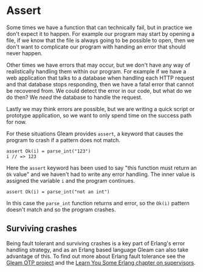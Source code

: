 # Assert

Some times we have a function that can technically fail, but in practice we
don't expect it to happen. For example our program may start by opening a
file, if we know that the file is always going to be possible to open, then we
don't want to complicate our program with handing an error that should never
happen.

Other times we have errors that may occur, but we don't have any way of
realistically handling them within our program. For example if we have a web
application that talks to a database when handling each HTTP request and that
database stops responding, then we have a fatal error that cannot be recovered
from. We could detect the error in our code, but what do we do then? We *need*
the database to handle the request.

Lastly we may think errors are possible, but we are writing a quick script or
prototype application, so we want to only spend time on the success path for now.

For these situations Gleam provides `assert`, a keyword that causes the
program to crash if a pattern does not match.

```rust,noplaypen
assert Ok(i) = parse_int("123")
i // => 123
```

Here the `assert` keyword has been used to say "this function must return an
`Ok` value" and we haven't had to write any error handling. The inner value
is assigned the variable `i` and the program continues.

```rust,noplaypen
assert Ok(i) = parse_int("not an int")
```

In this case the `parse_int` function returns and error, so the `Ok(i)`
pattern doesn't match and so the program crashes.

## Surviving crashes

Being fault tolerant and surviving crashes is a key part of Erlang's error
handling strategy, and as an Erlang based language Gleam can also take
advantage of this. To find out more about Erlang fault tolerance see the
[Gleam OTP project][1] and the [Learn You Some Erlang chapter on
supervisors][2].

[1]: https://github.com/gleam-lang/otp
[2]: https://learnyousomeerlang.com/supervisors
